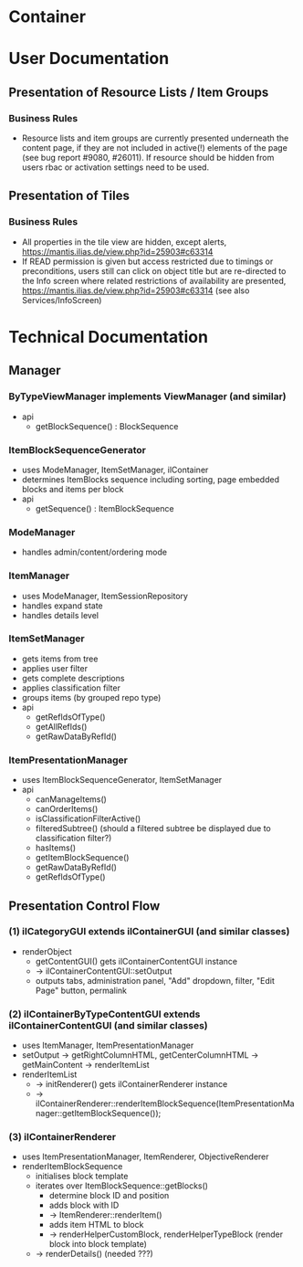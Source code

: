 # Container

# User Documentation

## Presentation of Resource Lists / Item Groups

### Business Rules

- Resource lists and item groups are currently presented underneath the content page, if they are not included in active(!) elements of the page (see bug report #9080, #26011). If resource should be hidden from users rbac or activation settings need to be used.

## Presentation of Tiles

### Business Rules

- All properties in the tile view are hidden, except alerts, https://mantis.ilias.de/view.php?id=25903#c63314
- If READ permission is given but access restricted due to timings or preconditions, users still can click on object title but are re-directed to the Info screen where related restrictions of availability are presented, https://mantis.ilias.de/view.php?id=25903#c63314 (see also Services/InfoScreen)

# Technical Documentation

## Manager

### ByTypeViewManager implements ViewManager (and similar)

- api
  - getBlockSequence() : BlockSequence

### ItemBlockSequenceGenerator

- uses ModeManager, ItemSetManager, ilContainer
- determines ItemBlocks sequence including sorting, page embedded blocks and items per block
- api
  - getSequence() : ItemBlockSequence

### ModeManager

- handles admin/content/ordering mode

### ItemManager

- uses ModeManager, ItemSessionRepository
- handles expand state
- handles details level

### ItemSetManager

- gets items from tree
- applies user filter
- gets complete descriptions
- applies classification filter
- groups items (by grouped repo type)
- api
  - getRefIdsOfType()
  - getAllRefIds()
  - getRawDataByRefId()
  
### ItemPresentationManager

- uses ItemBlockSequenceGenerator, ItemSetManager
- api
  - canManageItems()
  - canOrderItems()
  - isClassificationFilterActive()
  - filteredSubtree() (should a filtered subtree be displayed due to classification filter?)
  - hasItems()
  - getItemBlockSequence()
  - getRawDataByRefId()
  - getRefIdsOfType()

## Presentation Control Flow

### (1) ilCategoryGUI extends ilContainerGUI (and similar classes)

- renderObject
  - getContentGUI() gets ilContainerContentGUI instance
  - -> ilContainerContentGUI::setOutput
  - outputs tabs, administration panel, "Add" dropdown, filter, "Edit Page" button, permalink

### (2) ilContainerByTypeContentGUI extends ilContainerContentGUI (and similar classes)

- uses ItemManager, ItemPresentationManager
- setOutput -> getRightColumnHTML, getCenterColumnHTML -> getMainContent -> renderItemList
- renderItemList
  - -> initRenderer() gets ilContainerRenderer instance 
  - -> ilContainerRenderer::renderItemBlockSequence(ItemPresentationManager::getItemBlockSequence());

### (3) ilContainerRenderer

- uses ItemPresentationManager, ItemRenderer, ObjectiveRenderer
- renderItemBlockSequence
  - initialises block template
  - iterates over ItemBlockSequence::getBlocks()
    - determine block ID and position
    - adds block with ID
    - -> ItemRenderer::renderItem()
    - adds item HTML to block
    - -> renderHelperCustomBlock, renderHelperTypeBlock (render block into block template)
  - -> renderDetails() (needed ???)